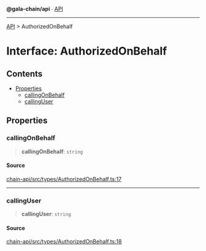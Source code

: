 **@gala-chain/api** ∙ [API](../exports.md)

***

[API](../exports.md) > AuthorizedOnBehalf

# Interface: AuthorizedOnBehalf

## Contents

- [Properties](AuthorizedOnBehalf.md#properties)
  - [callingOnBehalf](AuthorizedOnBehalf.md#callingonbehalf)
  - [callingUser](AuthorizedOnBehalf.md#callinguser)

## Properties

### callingOnBehalf

> **callingOnBehalf**: `string`

#### Source

[chain-api/src/types/AuthorizedOnBehalf.ts:17](https://github.com/GalaChain/sdk/blob/bcbbb18/chain-api/src/types/AuthorizedOnBehalf.ts#L17)

***

### callingUser

> **callingUser**: `string`

#### Source

[chain-api/src/types/AuthorizedOnBehalf.ts:18](https://github.com/GalaChain/sdk/blob/bcbbb18/chain-api/src/types/AuthorizedOnBehalf.ts#L18)
